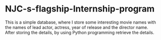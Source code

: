 # NJC-s-flagship-Internship-program
This is a simple database, where I store some interesting movie names with the names of lead actor, actress, year of release and the director name. After storing the details, by using Python programming retrieve the details.
